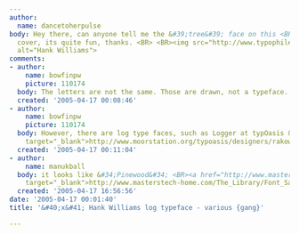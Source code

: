 ```yaml
---
author:
  name: dancetoherpulse
body: Hey there, can anyone tell me the &#39;tree&#39; face on this <BR>Hank Williams
  cover, its quite fun, thanks. <BR> <BR><img src="http://www.typophile.com/forums/messages/83/69913.jpg"
  alt="Hank Williams">
comments:
- author:
    name: bowfinpw
    picture: 110174
  body: The letters are not the same. Those are drawn, not a typeface.
  created: '2005-04-17 00:08:46'
- author:
    name: bowfinpw
    picture: 110174
  body: However, there are log type faces, such as Logger at typOasis &#40;<a href="http://www.moorstation.org/typoasis/designers/rakowski/dr4/davy_f4.htm"
    target="_blank">http://www.moorstation.org/typoasis/designers/rakowski/dr4/davy_f4.htm</a>&#41;
  created: '2005-04-17 00:11:04'
- author:
    name: manukball
  body: it looks like &#34;Pinewood&#34; <BR><a href="http://www.masterstech-home.com/The_Library/Font_Samples/Font_Indices/Image_Pages/P/Pinewood.html"
    target="_blank">http://www.masterstech-home.com/The_Library/Font_Samples/Font_Indices/Image_Pages/P/Pinewood.html</a>
  created: '2005-04-17 16:56:56'
date: '2005-04-17 00:01:40'
title: '&#40;x&#41; Hank Williams log typeface - various {gang}'

---
```

